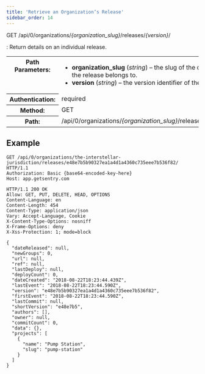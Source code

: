 ```yaml
---
title: 'Retrieve an Organization’s Release'
sidebar_order: 14
---
```


GET /api/0/organizations/_{organization_slug}_/releases/_{version}_/

: Return details on an individual release.

  <table class="table"><tbody valign="top"><tr><th>Path Parameters:</th><td><ul><li><strong>organization_slug</strong> (<em>string</em>) – the slug of the organization the release belongs to.</li><li><strong>version</strong> (<em>string</em>) – the version identifier of the release.</li></ul></td></tr><tr><th>Authentication:</th><td>required</td></tr><tr><th>Method:</th><td>GET</td></tr><tr><th>Path:</th><td>/api/0/organizations/<em>{organization_slug}</em>/releases/<em>{version}</em>/</td></tr></tbody></table>

## Example

```http
GET /api/0/organizations/the-interstellar-jurisdiction/releases/e48e7b5b90327ea1a4d1a4360c735eee7b536f82/ HTTP/1.1
Authorization: Basic {base64-encoded-key-here}
Host: app.getsentry.com
```

```http
HTTP/1.1 200 OK
Allow: GET, PUT, DELETE, HEAD, OPTIONS
Content-Language: en
Content-Length: 454
Content-Type: application/json
Vary: Accept-Language, Cookie
X-Content-Type-Options: nosniff
X-Frame-Options: deny
X-Xss-Protection: 1; mode=block

{
  "dateReleased": null,
  "newGroups": 0,
  "url": null,
  "ref": null,
  "lastDeploy": null,
  "deployCount": 0,
  "dateCreated": "2018-08-22T18:23:44.439Z",
  "lastEvent": "2018-08-22T18:23:44.590Z",
  "version": "e48e7b5b90327ea1a4d1a4360c735eee7b536f82",
  "firstEvent": "2018-08-22T18:23:44.590Z",
  "lastCommit": null,
  "shortVersion": "e48e7b5",
  "authors": [],
  "owner": null,
  "commitCount": 0,
  "data": {},
  "projects": [
    {
      "name": "Pump Station",
      "slug": "pump-station"
    }
  ]
}
```
